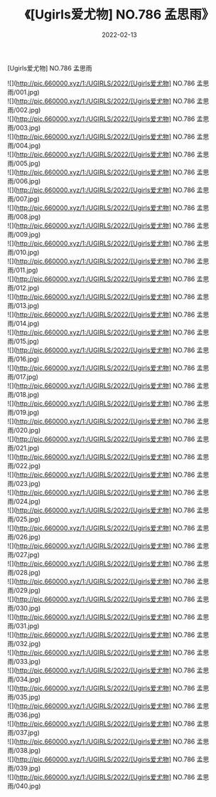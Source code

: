 ﻿---
layout: post
title:  《[Ugirls爱尤物] NO.786 孟思雨》
date:   2022-02-13
img: http://pic.660000.xyz/1:/UGIRLS/2022/[Ugirls爱尤物] NO.786 孟思雨/000.jpg
categories: [美女, 清纯, 唯美]
---

[Ugirls爱尤物] NO.786 孟思雨

 ![](http://pic.660000.xyz/1:/UGIRLS/2022/[Ugirls爱尤物] NO.786 孟思雨/001.jpg) <br>![](http://pic.660000.xyz/1:/UGIRLS/2022/[Ugirls爱尤物] NO.786 孟思雨/002.jpg) <br>![](http://pic.660000.xyz/1:/UGIRLS/2022/[Ugirls爱尤物] NO.786 孟思雨/003.jpg) <br>![](http://pic.660000.xyz/1:/UGIRLS/2022/[Ugirls爱尤物] NO.786 孟思雨/004.jpg) <br>![](http://pic.660000.xyz/1:/UGIRLS/2022/[Ugirls爱尤物] NO.786 孟思雨/005.jpg) <br>![](http://pic.660000.xyz/1:/UGIRLS/2022/[Ugirls爱尤物] NO.786 孟思雨/006.jpg) <br>![](http://pic.660000.xyz/1:/UGIRLS/2022/[Ugirls爱尤物] NO.786 孟思雨/007.jpg) <br>![](http://pic.660000.xyz/1:/UGIRLS/2022/[Ugirls爱尤物] NO.786 孟思雨/008.jpg) <br>![](http://pic.660000.xyz/1:/UGIRLS/2022/[Ugirls爱尤物] NO.786 孟思雨/009.jpg) <br>![](http://pic.660000.xyz/1:/UGIRLS/2022/[Ugirls爱尤物] NO.786 孟思雨/010.jpg) <br>![](http://pic.660000.xyz/1:/UGIRLS/2022/[Ugirls爱尤物] NO.786 孟思雨/011.jpg) <br>![](http://pic.660000.xyz/1:/UGIRLS/2022/[Ugirls爱尤物] NO.786 孟思雨/012.jpg) <br>![](http://pic.660000.xyz/1:/UGIRLS/2022/[Ugirls爱尤物] NO.786 孟思雨/013.jpg) <br>![](http://pic.660000.xyz/1:/UGIRLS/2022/[Ugirls爱尤物] NO.786 孟思雨/014.jpg) <br>![](http://pic.660000.xyz/1:/UGIRLS/2022/[Ugirls爱尤物] NO.786 孟思雨/015.jpg) <br>![](http://pic.660000.xyz/1:/UGIRLS/2022/[Ugirls爱尤物] NO.786 孟思雨/016.jpg) <br>![](http://pic.660000.xyz/1:/UGIRLS/2022/[Ugirls爱尤物] NO.786 孟思雨/017.jpg) <br>![](http://pic.660000.xyz/1:/UGIRLS/2022/[Ugirls爱尤物] NO.786 孟思雨/018.jpg) <br>![](http://pic.660000.xyz/1:/UGIRLS/2022/[Ugirls爱尤物] NO.786 孟思雨/019.jpg) <br>![](http://pic.660000.xyz/1:/UGIRLS/2022/[Ugirls爱尤物] NO.786 孟思雨/020.jpg) <br>![](http://pic.660000.xyz/1:/UGIRLS/2022/[Ugirls爱尤物] NO.786 孟思雨/021.jpg) <br>![](http://pic.660000.xyz/1:/UGIRLS/2022/[Ugirls爱尤物] NO.786 孟思雨/022.jpg) <br>![](http://pic.660000.xyz/1:/UGIRLS/2022/[Ugirls爱尤物] NO.786 孟思雨/023.jpg) <br>![](http://pic.660000.xyz/1:/UGIRLS/2022/[Ugirls爱尤物] NO.786 孟思雨/024.jpg) <br>![](http://pic.660000.xyz/1:/UGIRLS/2022/[Ugirls爱尤物] NO.786 孟思雨/025.jpg) <br>![](http://pic.660000.xyz/1:/UGIRLS/2022/[Ugirls爱尤物] NO.786 孟思雨/026.jpg) <br>![](http://pic.660000.xyz/1:/UGIRLS/2022/[Ugirls爱尤物] NO.786 孟思雨/027.jpg) <br>![](http://pic.660000.xyz/1:/UGIRLS/2022/[Ugirls爱尤物] NO.786 孟思雨/028.jpg) <br>![](http://pic.660000.xyz/1:/UGIRLS/2022/[Ugirls爱尤物] NO.786 孟思雨/029.jpg) <br>![](http://pic.660000.xyz/1:/UGIRLS/2022/[Ugirls爱尤物] NO.786 孟思雨/030.jpg) <br>![](http://pic.660000.xyz/1:/UGIRLS/2022/[Ugirls爱尤物] NO.786 孟思雨/031.jpg) <br>![](http://pic.660000.xyz/1:/UGIRLS/2022/[Ugirls爱尤物] NO.786 孟思雨/032.jpg) <br>![](http://pic.660000.xyz/1:/UGIRLS/2022/[Ugirls爱尤物] NO.786 孟思雨/033.jpg) <br>![](http://pic.660000.xyz/1:/UGIRLS/2022/[Ugirls爱尤物] NO.786 孟思雨/034.jpg) <br>![](http://pic.660000.xyz/1:/UGIRLS/2022/[Ugirls爱尤物] NO.786 孟思雨/035.jpg) <br>![](http://pic.660000.xyz/1:/UGIRLS/2022/[Ugirls爱尤物] NO.786 孟思雨/036.jpg) <br>![](http://pic.660000.xyz/1:/UGIRLS/2022/[Ugirls爱尤物] NO.786 孟思雨/037.jpg) <br>![](http://pic.660000.xyz/1:/UGIRLS/2022/[Ugirls爱尤物] NO.786 孟思雨/038.jpg) <br>![](http://pic.660000.xyz/1:/UGIRLS/2022/[Ugirls爱尤物] NO.786 孟思雨/039.jpg) <br>![](http://pic.660000.xyz/1:/UGIRLS/2022/[Ugirls爱尤物] NO.786 孟思雨/040.jpg) <br>